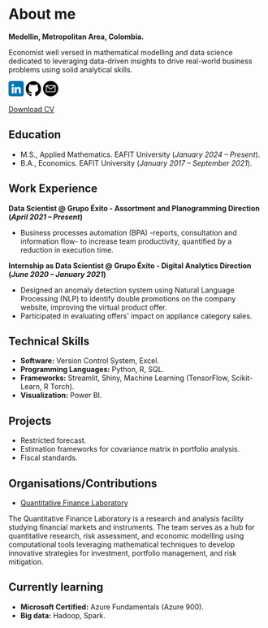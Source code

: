# About me
**Medellin, Metropolitan Area, Colombia.**

Economist well versed in mathematical modelling and data science dedicated to leveraging data-driven insights to drive real-world business problems using solid analytical skills.

[<img title="linkedin" alt="linkedin" src="/assets/images/linkedin.png" style="width:30px;height:30px;">](https://www.linkedin.com/in/juan-camilo-olaya-monsalve-004771242/)
[<img title="github" alt="github" src="/assets/images/github.png" style="width:30px;height:30px;">](https://github.com/JuanCamiloOlaya)
[<img title="mail" alt="mail" src="/assets/images/email.png" style="width:30px;height:30px;">](mailto:juancamiloolaya83@gmail.com?subject=Test)

[Download CV]()

## Education
- M.S., Applied Mathematics. EAFIT University (*January 2024 – Present*).
- B.A., Economics. EAFIT University (*January 2017 – September 2021*).

## Work Experience
**Data Scientist @ Grupo Éxito - Assortment and Planogramming Direction (_April 2021 – Present_)**
- Business processes automation (BPA) -reports, consultation and information flow- to increase team productivity, quantified by a reduction in execution time.

**Internship as Data Scientist @ Grupo Éxito - Digital Analytics Direction (_June 2020 – January 2021_)**
- Designed an anomaly detection system using Natural Language Processing (NLP) to identify double promotions on the company website, improving the virtual product offer.
- Participated in evaluating offers' impact on appliance category sales.

## Technical Skills
- **Software:** Version Control System, Excel.
- **Programming Languages:** Python, R, SQL.
- **Frameworks:** Streamlit, Shiny, Machine Learning (TensorFlow, Scikit-Learn, R Torch).
- **Visualization:** Power BI.

## Projects
- Restricted forecast.
- Estimation frameworks for covariance matrix in portfolio analysis.
- Fiscal standards.

## Organisations/Contributions
- [Quantitative Finance Laboratory](https://github.com/QuantitativeFinanceLab)

The Quantitative Finance Laboratory is a research and analysis facility studying financial markets and instruments. The team serves as a hub for quantitative research, risk assessment, and economic modelling using computational tools leveraging mathematical techniques to develop innovative strategies for investment, portfolio management, and risk mitigation.

## Currently learning
- **Microsoft Certified:** Azure Fundamentals (Azure 900).
- **Big data:** Hadoop, Spark.
